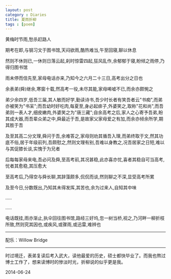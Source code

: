```yaml
---
layout: post
category : Diaries
title: 夏雨折柳
tags : [poem]
---
```



黄梅时节雨,愁杀赶路人 

期考在即,与钢习文于图书馆,天闷欲雨,酷热难当,午至回寝,聊以休息

然则不休则已,一休则日落云起,刹时惊雷四起,狂风乱作,余郁郁于寝,盼倾之雨停,乃得归图书馆

雨未停而信先至,家母电话亦来,乃知今之六月二十三日,高考出分之日也

余表弟(舜)继余,寒窗十载,然高考一役,未尽其能,家母唏嘘不已,而余亦颇惋之

弟少余四岁,低吾三届,其人敏而好学,勤读诗书,吾少时长者有笑吾者云"书痴",而弟亦被笑为"书呆";而吾幼时好吃肉,每夏至,身必起痱子,外婆笑之,取称"花和尚",而吾弟则一表人才,细皮嫩肉,外婆笑之为"唐三藏";自余高考之后,家人之心寄予吾弟,盼其成大器,而吾辈众弟之中,舜最近于吾,是故家父家母爱之有加,而余亦倾余所学,期其胜于吾

及至其高二分文理,舜问于吾,余难答之,家母则劝其循吾入理,而弟终取于文,然其功底不俗,居于年级前列,吾颇慰之,然则文理有别,吾难以身教之,况吾居家之日短,难以与其促膝长谈,实愧于为兄者

后每每家母来电,吾必问及舜,至高考前,其况甚稳,此亦喜亦忧,喜者其稳自可当高考,忧者其愈稳,其压愈大

至高考后,乃得空与舜长聊,其辞藻颇多,侃侃而谈,然则聊之不深,显受高考所累

及至今日,分数既出,乃知其未得发挥,其苦也,余为过来人,自知其中味

 

.....

.....

 

电话既挂,雨亦渐止,执伞回往图书馆,路经三好坞,忽一树当桥,视之,乃河畔一柳折枝所致,然则究其因也,或疾风,或骤雨,或迅雷,难辨也

---
配乐：Willow Bridge

---
时过境迁，表弟复读后考入武大，读他最爱的历史，硕士都快毕业了。而我也熬过博士工作了，想来读博时的惨淡时光，折柳说的似乎更是我。

2014-06-24

